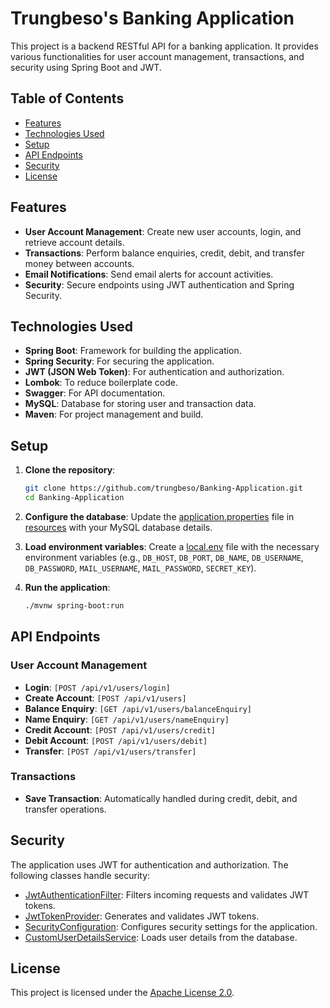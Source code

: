 # Trungbeso's Banking Application

This project is a backend RESTful API for a banking application. It provides various functionalities for user account management, transactions, and security using Spring Boot and JWT.

## Table of Contents

- [Features](#features)
- [Technologies Used](#technologies-used)
- [Setup](#setup)
- [API Endpoints](#api-endpoints)
- [Security](#security)
- [License](#license)

## Features

- **User Account Management**: Create new user accounts, login, and retrieve account details.
- **Transactions**: Perform balance enquiries, credit, debit, and transfer money between accounts.
- **Email Notifications**: Send email alerts for account activities.
- **Security**: Secure endpoints using JWT authentication and Spring Security.

## Technologies Used

- **Spring Boot**: Framework for building the application.
- **Spring Security**: For securing the application.
- **JWT (JSON Web Token)**: For authentication and authorization.
- **Lombok**: To reduce boilerplate code.
- **Swagger**: For API documentation.
- **MySQL**: Database for storing user and transaction data.
- **Maven**: For project management and build.

## Setup

1. **Clone the repository**:

   ```sh
   git clone https://github.com/trungbeso/Banking-Application.git
   cd Banking-Application
   ```

2. **Configure the database**:
   Update the [application.properties](http://_vscodecontentref_/1) file in [resources](http://_vscodecontentref_/2) with your MySQL database details.

3. **Load environment variables**:
   Create a [local.env](http://_vscodecontentref_/3) file with the necessary environment variables (e.g., `DB_HOST`, `DB_PORT`, `DB_NAME`, `DB_USERNAME`, `DB_PASSWORD`, `MAIL_USERNAME`, `MAIL_PASSWORD`, `SECRET_KEY`).

4. **Run the application**:
   ```sh
   ./mvnw spring-boot:run
   ```

## API Endpoints

### User Account Management

- **Login**: `[POST /api/v1/users/login]`
- **Create Account**: `[POST /api/v1/users]`
- **Balance Enquiry**: `[GET /api/v1/users/balanceEnquiry]`
- **Name Enquiry**: `[GET /api/v1/users/nameEnquiry]`
- **Credit Account**: `[POST /api/v1/users/credit]`
- **Debit Account**: `[POST /api/v1/users/debit]`
- **Transfer**: `[POST /api/v1/users/transfer]`

### Transactions

- **Save Transaction**: Automatically handled during credit, debit, and transfer operations.

## Security

The application uses JWT for authentication and authorization. The following classes handle security:

- [JwtAuthenticationFilter](http://_vscodecontentref_/9): Filters incoming requests and validates JWT tokens.
- [JwtTokenProvider](http://_vscodecontentref_/10): Generates and validates JWT tokens.
- [SecurityConfiguration](http://_vscodecontentref_/11): Configures security settings for the application.
- [CustomUserDetailsService](http://_vscodecontentref_/12): Loads user details from the database.

## License

This project is licensed under the [Apache License 2.0](http://www.apache.org/licenses/LICENSE-2.0).
